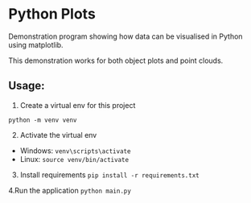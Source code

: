 Python Plots
============================
Demonstration program showing how data can be visualised in Python using matplotlib.

This demonstration works for both object plots and point clouds.

Usage:
------

1. Create a virtual env for this project

``python -m venv venv``

2. Activate the virtual env

* Windows: ``venv\scripts\activate``
* Linux: ``source venv/bin/activate``

3. Install requirements
``pip install -r requirements.txt``

4.Run the application
``python main.py``
